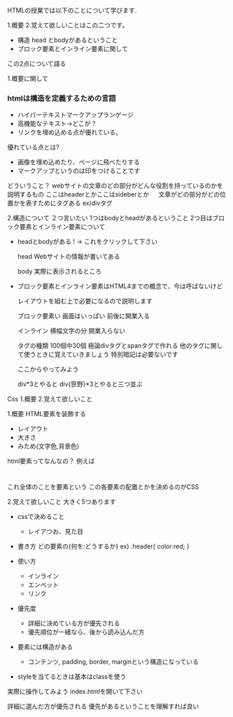 
HTMLの授業では以下のことについて学びます.

1.概要
2.覚えて欲しいことはこの二つです。
- 構造 head とbodyがあるということ
- ブロック要素とインライン要素に関して

この2点について語る

1.概要に関して
### htmlは構造を定義するための言語
- ハイパーテキストマークアップランゲージ
- 高機能なテキスト->どこが？
- リンクを埋め込める点が優れている。

優れている点とは?
- 画像を埋め込めたり、ページに飛べたりする
- マークアップというのは印をつけることです

どういうこと？
webサイトの文章のどの部分がどんな役割を持っているのかを説明するもの
ここはheaderとかここはsideberとか
　
文章がどの部分がどの位置かを表すためにタグある
ex)divタグ


2.構造について
２つ言いたい
1つはbodyとheadがあるということ
2つ目はブロック要素とインライン要素について

- headとbodyがある
  ! ->
  これをクリックして下さい

  head
  Webサイトの情報が書いてある

  body
  実際に表示されるところ


- ブロック要素とインライン要素はHTML4までの概念で、今は呼ばないけど

    レイアウトを組む上で必要になるので説明します

    ブロック要素い
    画面はいっぱい
    前後に開業入る

    インライン
    横幅文字の分
    開業入らない

    タグの種類
    100個中30個
    極論divタグとspanタグで作れる
    他のタグに関して使うときに覚えていきましょう
    特別暗記は必要ないです

    ここからやってみよう

    div*3とやると
    div{笹野}*3とやると三つ並ぶ


Css
1.概要
2.覚えて欲しいこと

1.概要
HTML要素を装飾する
- レイアウト
- 大きさ
- みため(文字色,背景色)

html要素ってなんなの？
例えば<h1></h1>
これ全体のことを要素という
この各要素の配置とかを決めるのがCSS

2.覚えて欲しいこと
大きく5つあります
- cssで決めること
  - レイアつお、見た目

- 書き方
どの要素の{何を:どうするか}
ex)
.header{
  color:red;
}

- 使い方
  - インライン
  - エンベット
  - リンク

- 優先度
  - 詳細に決めている方が優先される
  - 優先順位が一緒なら、後から読み込んだ方

- 要素には構造がある
  - コンテンツ, padding, border, marginという構造になっている

- styleを当てるときは基本はclassを使う

実際に操作してみよう
index.htmlを開いて下さい

詳細に選んだ方が優先される
優先があるということを理解すれば良い








